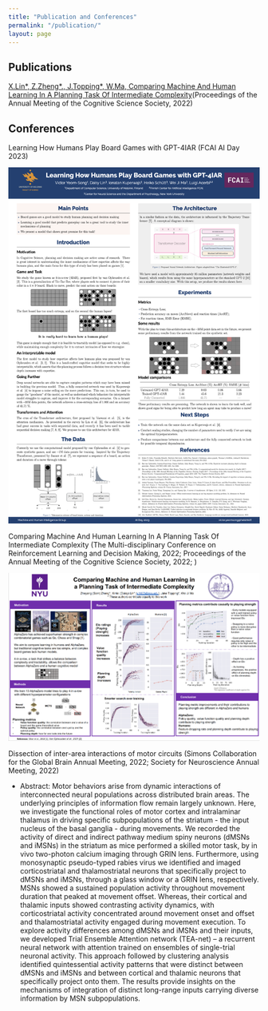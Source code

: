 ```yaml
---
title: "Publication and Conferences"
permalink: "/publication/"
layout: page
---
```


## Publications

[X.Lin*, Z.Zheng*., J.Topping*, W.Ma, Comparing Machine And Human Learning In A Planning Task Of Intermediate Complexity](https://escholarship.org/uc/item/8wm748d8)(Proceedings of the Annual Meeting of the Cognitive Science Society, 2022)   

## Conferences
Learning How Humans Play Board Games with GPT-4IAR (FCAI AI Day 2023) 

![title](/GPT_4IAR__FCAI_AI_Day_2023.png)

Comparing Machine And Human Learning In A Planning Task Of Intermediate Complexity (The Multi-disciplinary Conference on Reinforcement Learning and Decision Making, 2022; Proceedings of the Annual Meeting of the Cognitive Science Society, 2022; )

![title](/rldm2022.jpg)

Dissection of inter-area interactions of motor circuits (Simons Collaboration for the Global Brain Annual Meeting, 2022; Society for Neuroscience Annual Meeting, 2022)
 - Abstract: Motor behaviors arise from dynamic interactions of interconnected neural populations across
distributed brain areas. The underlying principles of information flow remain largely
unknown. Here, we investigate the functional roles of motor cortex and intralaminar thalamus
in driving specific subpopulations of the striatum - the input nucleus of the basal ganglia -
during movements. We recorded the activity of direct and indirect pathway medium spiny
neurons (dMSNs and iMSNs) in the striatum as mice performed a skilled motor task, by in
vivo two-photon calcium imaging through GRIN lens. Furthermore, using monosynaptic
pseudo-typed rabies virus we identified and imaged corticostriatal and thalamostriatal neurons
that specifically project to dMSNs and iMSNs, through a glass window or a GRIN lens,
respectively. MSNs showed a sustained population activity throughout movement duration
that peaked at movement offset. Whereas, their cortical and thalamic inputs showed
contrasting activity dynamics, with corticostriatal activity concentrated around movement
onset and offset and thalamostriatal activity engaged during movement execution. To explore
activity differences among dMSNs and iMSNs and their inputs, we developed Trial Ensemble
Attention network (TEA-net) – a recurrent neural network with attention trained on ensembles
of single-trial neuronal activity. This approach followed by clustering analysis identified
quintessential activity patterns that were distinct between dMSNs and iMSNs and between
cortical and thalamic neurons that specifically project onto them. The results provide insights
on the mechanisms of integration of distinct long-range inputs carrying diverse information
by MSN subpopulations.


